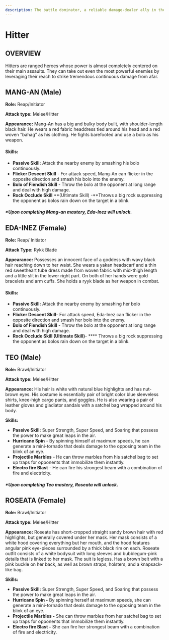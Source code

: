 ```yaml
---
description: The battle dominator, a reliable damage-dealer ally in the team!
---
```


# Hitter

## OVERVIEW

Hitters are ranged heroes whose power is almost completely centered on their main assaults. They can take out even the most powerful enemies by leveraging their reach to strike tremendous continuous damage from afar.

## MANG-AN (Male)

**Role:** Reap/Initiator&#x20;

**Attack type:** Melee/Hitter&#x20;

**Appearance:** Mang-An has a big and bulky body built, with shoulder-length black hair. He wears a red fabric headdress tied around his head and a red woven “bahag” as his clothing. He fights barefooted and use a bolo as his weapon.

#### **Skills:**

* **Passive Skill:** Attack the nearby enemy by smashing his bolo continuously.
* **Flicker Descent Skill** - For attack speed, Mang-An can flicker in the opposite direction and smash his bolo into the enemy.
* **Bolo of Fiendish Skill** - Throw the bolo at the opponent at long range and deal with high damage.
* **Rock Occlude Skill** **(Ultimate Skill) -**Throws a big rock suppressing the opponent as bolos rain down on the target in a blink.

#### _**\*Upon completing Mang-an mastery, Eda-Inez will unlock.**_

## EDA-INEZ (Female)

**Role:** Reap/ Initiator

**Attack Type:** Rykk Blade

**Appearance:** Possesses an innocent face of a goddess with wavy black hair reaching down to her waist. She wears a yakan headscarf and a thin red sweetheart tube dress made from woven fabric with mid-thigh length and a little slit in the lower right part. On both of her hands were gold bracelets and arm cuffs. She holds a ryyk blade as her weapon in combat.

#### Skills:

* **Passive Skill:** Attack the nearby enemy by smashing her bolo continuously.
* **Flicker Descent Skill**- For attack speed, Eda-Inez can flicker in the opposite direction and smash her bolo into the enemy.
* **Bolo of Fiendish Skill** - Throw the bolo at the opponent at long range and deal with high damage.
* **Rock Occlude Skill (Ultimate Skill)**- **** Throws a big rock suppressing the opponent as bolos rain down on the target in a blink.

## TEO (Male)

**Role:** Brawl/Initiator

**Attack type:** Melee/Hitter

**Appearance:** His hair is white with natural blue highlights and has nut-brown eyes. His costume is essentially pair of bright color blue sleeveless shirts, knee-high cargo pants, and goggles. He is also wearing a pair of leather gloves and gladiator sandals with a satchel bag wrapped around his body.

**Skills:**

* **Passive Skill:** Super Strength, Super Speed, and Soaring that possess the power to make great leaps in the air.
* **Hurricane Spin** - By spinning himself at maximum speeds, he can generate a mini-tornado that deals damage to the opposing team in the blink of an eye.
* **Projectile Marbles** - He can throw marbles from his satchel bag to set up traps for opponents that immobilize them instantly.
* **Electro fire Blast** - He can fire his strongest beam with a combination of fire and electricity.

#### _**\*Upon completing Teo mastery, Roseata will unlock.**_

## **ROSEATA** (Female)

**Role:** Brawl/Initiator

**Attack type:** Melee/Hitter

**Appearance:** Roseate has short-cropped straight sandy brown hair with red highlights, but generally covered under her mask. Her mask consists of a white hood covering everything but her mouth, and the hood features angular pink eye-pieces surrounded by a thick black rim on each. Roseate outfit consists of a white bodysuit with long sleeves and bubblegum-pink details that is linked to her mask. The suit is legless. Has a brown belt with a pink buckle on her back, as well as brown straps, holsters, and a knapsack-like bag.

**Skills:**

* **Passive Skill:** Super Strength, Super Speed, and Soaring that possess the power to make great leaps in the air.
* **Hurricane Spin -** By spinning herself at maximum speeds, she can generate a mini-tornado that deals damage to the opposing team in the blink of an eye.
* **Projectile Marbles -** She can throw marbles from her satchel bag to set up traps for opponents that immobilize them instantly.
* **Electro fire Blast -** She can fire her strongest beam with a combination of fire and electricity.



